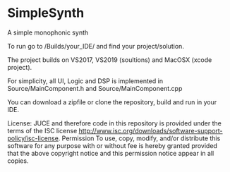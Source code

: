 # SimpleSynth

A simple monophonic synth

To run go to /Builds/your_IDE/ and find your project/solution.

The project builds on VS2017, VS2019 (soultions) and MacOSX (xcode project).

For simplicity, all UI, Logic and DSP is implemented in Source/MainComponent.h and Source/MainComponent.cpp

You can download a zipfile or clone the repository, build and run in your IDE.



License:
JUCE and therefore code in this repository is provided under the terms of the ISC license
   http://www.isc.org/downloads/software-support-policy/isc-license. Permission
   To use, copy, modify, and/or distribute this software for any purpose with or
   without fee is hereby granted provided that the above copyright notice and
   this permission notice appear in all copies.

